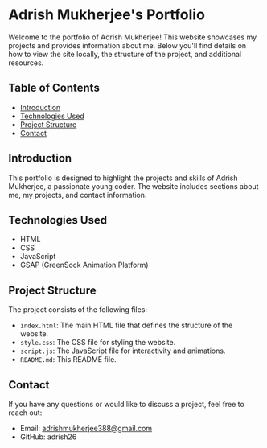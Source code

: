 # Adrish Mukherjee's Portfolio

Welcome to the portfolio of Adrish Mukherjee! This website showcases my projects and provides information about me. Below you'll find details on how to view the site locally, the structure of the project, and additional resources.

## Table of Contents

- [Introduction](#introduction)
- [Technologies Used](#technologies-used)
- [Project Structure](#project-structure)
- [Contact](#contact)

## Introduction

This portfolio is designed to highlight the projects and skills of Adrish Mukherjee, a passionate young coder. The website includes sections about me, my projects, and contact information.

## Technologies Used

- HTML
- CSS
- JavaScript
- GSAP (GreenSock Animation Platform)

## Project Structure

The project consists of the following files:

- `index.html`: The main HTML file that defines the structure of the website.
- `style.css`: The CSS file for styling the website.
- `script.js`: The JavaScript file for interactivity and animations.
- `README.md`: This README file.

## Contact

If you have any questions or would like to discuss a project, feel free to reach out:

- Email: adrishmukherjee388@gmail.com
- GitHub: adrish26